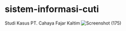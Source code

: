 # sistem-informasi-cuti
Studi Kasus PT. Cahaya Fajar Kaltim
![Screenshot (175)](https://user-images.githubusercontent.com/68387783/127773701-0762b39b-bce5-427f-be67-b26830bbac0b.png)
